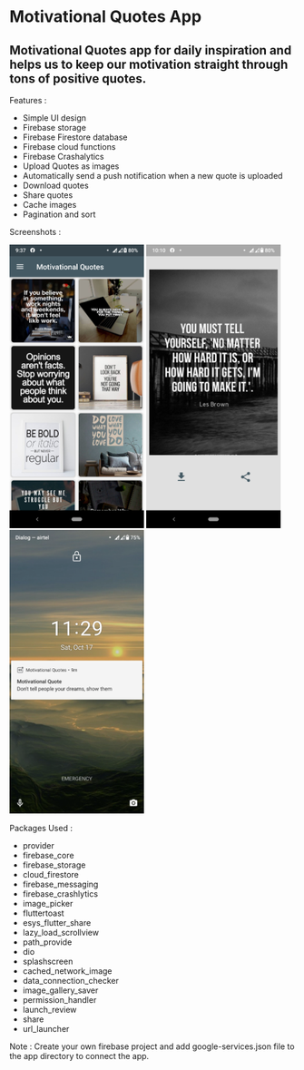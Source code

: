 # Motivational Quotes App

## Motivational Quotes app for daily inspiration and helps us to keep our motivation straight through tons of positive quotes.

Features : 
  - Simple UI design
  - Firebase storage
  - Firebase Firestore database
  - Firebase cloud functions
  - Firebase Crashalytics
  - Upload Quotes as images
  - Automatically send a push notification when a new quote is uploaded
  - Download quotes
  - Share quotes
  - Cache images
  - Pagination and sort

Screenshots : 

<img src="https://github.com/SithumDilanga/Motivational-Quotes-App/blob/master/screenshots/first.png" height=500/>  <img src="https://github.com/SithumDilanga/Motivational-Quotes-App/blob/master/screenshots/second.png" height=500/>  <img src="https://github.com/SithumDilanga/Motivational-Quotes-App/blob/master/screenshots/third.png" height=500/> 

Packages Used :
  - provider
  - firebase_core
  - firebase_storage
  - cloud_firestore
  - firebase_messaging
  - firebase_crashlytics
  - image_picker
  - fluttertoast
  - esys_flutter_share
  - lazy_load_scrollview
  - path_provide
  - dio
  - splashscreen
  - cached_network_image
  - data_connection_checker
  - image_gallery_saver
  - permission_handler
  - launch_review
  - share
  - url_launcher

Note : Create your own firebase project and add google-services.json file to the app directory to connect the app.
